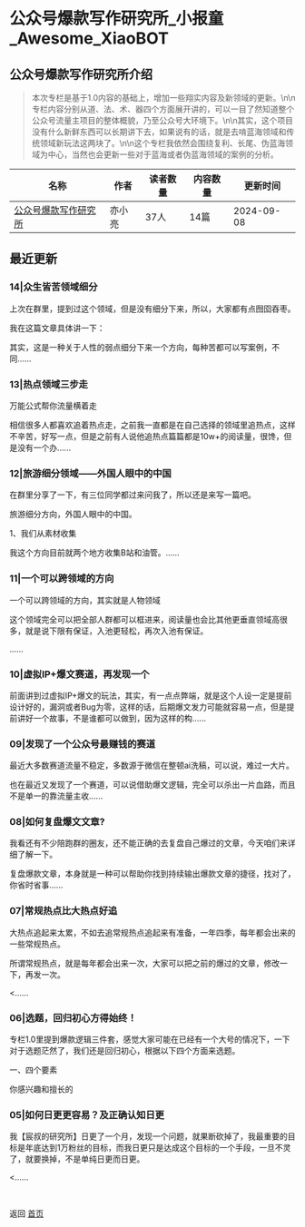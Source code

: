 # 公众号爆款写作研究所_小报童_Awesome_XiaoBOT

## 公众号爆款写作研究所介绍
> 本次专栏是基于1.0内容的基础上，增加一些翔实内容及新领域的更新。\n\n专栏内容分别从道、法、术、器四个方面展开讲的，可以一目了然知道整个公众号流量主项目的整体概貌，乃至公众号大环境下。\n\n其实，这个项目没有什么新鲜东西可以长期讲下去，如果说有的话，就是去啃蓝海领域和传统领域新玩法这两块了。\n\n这个专栏我依然会围绕复利、长尾、伪蓝海领域为中心，当然也会更新一些对于蓝海或者伪蓝海领域的案例的分析。  
  


|名称|作者|读者数量|内容数量|更新时间|
|---|---|---|---|---|
|[公众号爆款写作研究所](https://xiaobot.net/p/gzh10?refer=9c3f1c95-a052-465a-9902-f6d75080262a)|亦小亮|37人|14篇|2024-09-08|

## 最近更新
### 14|众生皆苦领域细分

上次在群里，提到过这个领域，但是没有细分下来，所以，大家都有点囫囵吞枣。

我在这篇文章具体讲一下：

其实，这是一种关于人性的弱点细分下来一个方向，每种苦都可以写案例，不同......

### 13|热点领域三步走

万能公式帮你流量横着走

相信很多人都喜欢追着热点走，之前我一直都是在自己选择的领域里追热点，这样不辛苦，好写一点，但是之前有人说他追热点篇篇都是10w+的阅读量，很馋，但是没有一个办......

### 12|旅游细分领域——外国人眼中的中国

在群里分享了一下，有三位同学都过来问我了，所以还是来写一篇吧。

旅游细分方向，外国人眼中的中国。

1、我们从素材收集

我这个方向目前就两个地方收集B站和油管。......

### 11|一个可以跨领域的方向

一个可以跨领域的方向，其实就是人物领域

这个领域完全可以把全部人群都可以框进来，阅读量也会比其他更垂直领域高很多，就是说下限有保证，入池更轻松，再次入池有保证。

......

### 10|虚拟IP+爆文赛道，再发现一个

前面讲到过虚拟IP+爆文的玩法，其实，有一点点弊端，就是这个人设一定是提前设计好的，漏洞或者Bug为零，这样的话，后期爆文发力可能就容易一点，但是提前讲好一个故事，不是谁都可以做到，因为这样的构......

### 09|发现了一个公众号最赚钱的赛道

最近大多数赛道流量不稳定，多数源于微信在整顿ai洗稿，可以说，难过一大片。

也在最近又发现了一个赛道，可以说借助爆文逻辑，完全可以杀出一片血路，而且不是单一的靠流量主收......

### 08|如何复盘爆文文章?

我看还有不少陪跑群的圈友，还不能正确的去复盘自己爆过的文章，今天咱们来详细了解一下。

复盘爆款文章，本身就是一种可以帮助你找到持续输出爆款文章的捷径，找对了，你省时省事......

### 07|常规热点比大热点好追

大热点追起来太累，不如去追常规热点追起来有准备，一年四季，每年都会出来的一些常规热点。

所谓常规热点，就是每年都会出来一次，大家可以把之前的爆过的文章，修改一下，再发一次。

<......

### 06|选题，回归初心方得始终！

专栏1.0里提到爆款逻辑三件套，感觉大家可能在已经有一个大号的情况下，一下对于选题茫然了，我们还是回归初心，根据以下四个方面来选题。

一、四个要素

你感兴趣和擅长的

### 05|如何日更更容易？及正确认知日更

我【宸叔的研究所】日更了一个月，发现一个问题，就果断砍掉了，我最重要的目标是年底达到1万粉丝的目标，而我日更只是达成这个目标的一个手段，一旦不灵了，就要换掉，不是单纯日更而日更。

<......


<a href="https://github.com/Reno9527/awesome-xiaobot" style="color: white; text-decoration: none;">awesome-xiaobot</a>

返回 [首页](../README.md)
